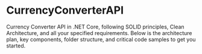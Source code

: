 # CurrencyConverterAPI
Currency Converter API in .NET Core, following SOLID principles, Clean Architecture, and all your specified requirements. Below is the architecture plan, key components, folder structure, and critical code samples to get you started.
